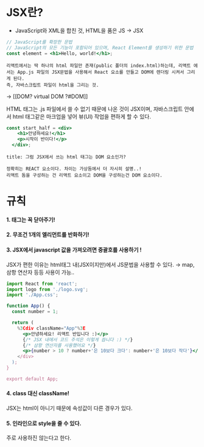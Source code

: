 # JSX란?

- JavaScript와 XML을 합친 것, HTML을 품은 JS -> JSX

```jsx
// JavaScript를 확장한 문법
// JavaScript의 모든 기능이 포함되어 있으며, React Element를 생성하기 위한 문법
const element = <h1>Hello, world!</h1>;
```

```ad-note
리액트에서는 딱 하나의 html 파일만 존재(public 폴더의 index.html)하는데, 리액트 에서는 App.js 파일의 JSX문법을 사용해서 React 요소를 만들고 DOM에 렌더링 시켜서 그리게 된다. 
즉, 자바스크립트 파일이 html을 그리는 것.
```

→ [[DOM? virtual DOM ?#DOM]]  

HTML 태그는 .js 파일에서 쓸 수 없기 때문에 나온 것이 JSX이며, 자바스크립트 안에서 html 태그같은 마크업을 넣어 뷰(UI) 작업을 편하게 할 수 있다. 

```jsx
const start_half = <div>
    <h1>안녕하세요!</h1>
    <p>시작이 반이다!</p>
  </div>;
```

```ad-warning
title: 그럼 JSX에서 쓰는 html 태그는 DOM 요소인가?

정확히는 REACT 요소이다. 차이는 가상돔에서 더 자시히 설명..!
리액트 돔을 구성하는 건 리액트 요소이고 DOM을 구성하는건 DOM 요소이다. 
```


# 규칙

#### 1. 태그는 꼭 닫아주기!

#### 2. 무조건 1개의 엘리먼트를 반화하기!

#### 3. JSX에서 javascript 값을 가져오려면 중괄호를 사용하기 !

JSX가 편한 이유는 html태그 내(JSX이지만)에서 JS문법을 사용할 수 있다. 
→ map, 삼항 연산자 등등 사용이 가능.. 

```jsx
import React from 'react';
import logo from './logo.svg';
import './App.css';

function App() {
  const number = 1;

  return (
    %3Cdiv className="App"%3E
      <p>안녕하세요! 리액트 반입니다 :)</p>
      {/* JSX 내에서 코드 주석은 이렇게 씁니다 :) */}
      {/* 삼항 연산자를 사용했어요 */}
      <p>{number > 10 ? number+'은 10보다 크다': number+'은 10보다 작다'}</p>
    </div>
  );
}

export default App;
```

#### 4. class 대신 className!

JSX는 html이 아니기 때문에 속성값이 다른 경우가 있다. 

#### 5. 인라인으로 style을 줄 수 있다. 

주로 사용하진 않는다고 한다. 